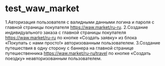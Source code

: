 # test_waw_market
1.Авторизация пользователя с валидными данными логина и пароля c главной страницы покупателя https://waw.market/ru-ru.
2.Создание индивидуального заказа с главной страницы покупателя https://waw.market/ru-ru по кнопке «Создать заявку» из блока «Покупать с нами просто!» авторизованным пользователем.
3.Создание путешествия в одну сторону с баннера на главной странице путешественника https://waw.market/ru-ru/travel по кнопке «Создать поездку» неавторизованным пользователем.